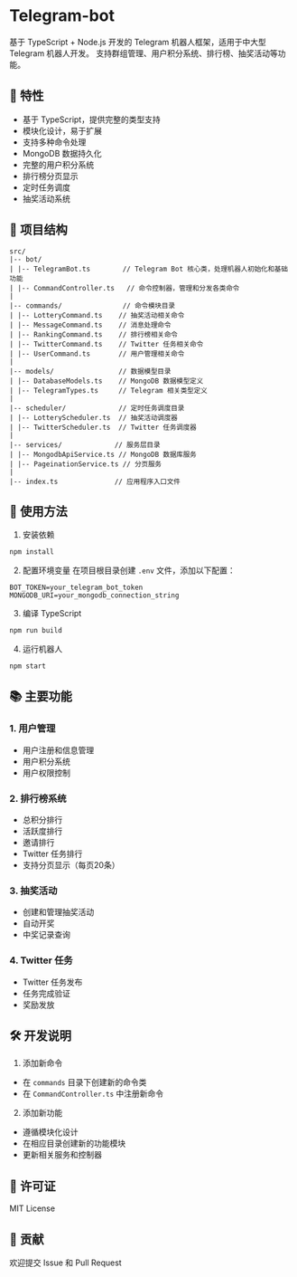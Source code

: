 # Telegram-bot

基于 TypeScript + Node.js 开发的 Telegram 机器人框架，适用于中大型 Telegram 机器人开发。
支持群组管理、用户积分系统、排行榜、抽奖活动等功能。

## 🌟 特性

- 基于 TypeScript，提供完整的类型支持
- 模块化设计，易于扩展
- 支持多种命令处理
- MongoDB 数据持久化
- 完整的用户积分系统
- 排行榜分页显示
- 定时任务调度
- 抽奖活动系统

## 📁 项目结构

```
src/
|-- bot/
| |-- TelegramBot.ts        // Telegram Bot 核心类，处理机器人初始化和基础功能
| |-- CommandController.ts   // 命令控制器，管理和分发各类命令
|
|-- commands/               // 命令模块目录
| |-- LotteryCommand.ts    // 抽奖活动相关命令
| |-- MessageCommand.ts    // 消息处理命令
| |-- RankingCommand.ts    // 排行榜相关命令
| |-- TwitterCommand.ts    // Twitter 任务相关命令
| |-- UserCommand.ts       // 用户管理相关命令
|
|-- models/                // 数据模型目录
| |-- DatabaseModels.ts    // MongoDB 数据模型定义
| |-- TelegramTypes.ts     // Telegram 相关类型定义
|
|-- scheduler/             // 定时任务调度目录
| |-- LotteryScheduler.ts  // 抽奖活动调度器
| |-- TwitterScheduler.ts  // Twitter 任务调度器
|
|-- services/             // 服务层目录
| |-- MongodbApiService.ts // MongoDB 数据库服务
| |-- PageinationService.ts // 分页服务
|
|-- index.ts              // 应用程序入口文件
```

## 🚀 使用方法

1. 安装依赖
```bash
npm install
```

2. 配置环境变量
在项目根目录创建 `.env` 文件，添加以下配置：
```env
BOT_TOKEN=your_telegram_bot_token
MONGODB_URI=your_mongodb_connection_string
```

3. 编译 TypeScript
```bash
npm run build
```

4. 运行机器人
```bash
npm start
```

## 📚 主要功能

### 1. 用户管理
- 用户注册和信息管理
- 用户积分系统
- 用户权限控制

### 2. 排行榜系统
- 总积分排行
- 活跃度排行
- 邀请排行
- Twitter 任务排行
- 支持分页显示（每页20条）

### 3. 抽奖活动
- 创建和管理抽奖活动
- 自动开奖
- 中奖记录查询

### 4. Twitter 任务
- Twitter 任务发布
- 任务完成验证
- 奖励发放

## 🛠 开发说明

1. 添加新命令
- 在 `commands` 目录下创建新的命令类
- 在 `CommandController.ts` 中注册新命令

2. 添加新功能
- 遵循模块化设计
- 在相应目录创建新的功能模块
- 更新相关服务和控制器

## 📄 许可证

MIT License

## 🤝 贡献

欢迎提交 Issue 和 Pull Request
